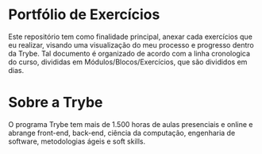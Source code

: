 # Portfólio de Exercícios

Este repositório tem como finalidade principal, anexar cada exercícios que eu realizar, visando uma visualização do meu processo e progresso dentro da Trybe. Tal documento é organizado de acordo com a linha cronologica do curso, divididas em Módulos/Blocos/Exercícios, que são divididos em dias. 

# Sobre a Trybe

O programa Trybe tem mais de 1.500 horas de aulas presenciais e online e abrange front-end, back-end, ciência da computação, engenharia de software, metodologias ágeis e soft skills.